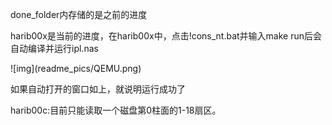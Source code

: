 done\_folder内存储的是之前的进度

harib00x是当前的进度，在harib00x中，点击!cons\_nt.bat并输入make run后会自动编译并运行ipl.nas

!\[img](readme\_pics/QEMU.png)

如果自动打开的窗口如上，就说明运行成功了



harib00c:目前只能读取一个磁盘第0柱面的1-18扇区。

